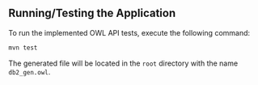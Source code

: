 ## Running/Testing the Application

To run the implemented OWL API tests, execute the following command:

```sh
mvn test
```

The generated file will be located in the `root` directory with the name `db2_gen.owl`.